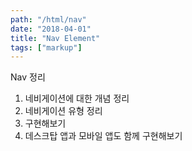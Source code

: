 ```yaml
---
path: "/html/nav"
date: "2018-04-01"
title: "Nav Element"
tags: ["markup"]
---
```


Nav 정리

1. 네비게이션에 대한 개념 정리
2. 네비게이션 유형 정리
3. 구현해보기
4. 데스크탑 앱과 모바일 앱도 함께 구현해보기